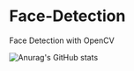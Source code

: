 # Face-Detection
Face Detection with OpenCV



![Anurag's GitHub stats](https://github-readme-stats.vercel.app/api?username=agurani&show_icons=true&theme=dark)
